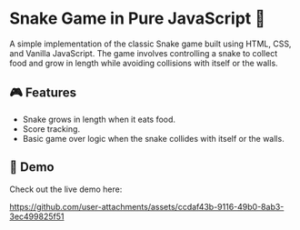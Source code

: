 # Snake Game in Pure JavaScript 🐍

A simple implementation of the classic Snake game built using HTML, CSS, and Vanilla JavaScript. The game involves controlling a snake to collect food and grow in length while avoiding collisions with itself or the walls.

## 🎮 Features
- Snake grows in length when it eats food.
- Score tracking.
- Basic game over logic when the snake collides with itself or the walls.

## 🚀 Demo
Check out the live demo here: 

https://github.com/user-attachments/assets/ccdaf43b-9116-49b0-8ab3-3ec499825f51

